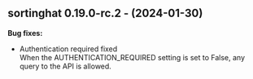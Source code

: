 ## sortinghat 0.19.0-rc.2 - (2024-01-30)

**Bug fixes:**

 * Authentication required fixed\
   When the AUTHENTICATION_REQUIRED setting is set to False, any query to
   the API is allowed.

